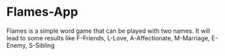 # Flames-App

Flames is a simple word game that can be played with two names. It will lead to some results like F-Friends, L-Love, A-Affectionate, M-Marriage, E-Enemy, S-Sibling

